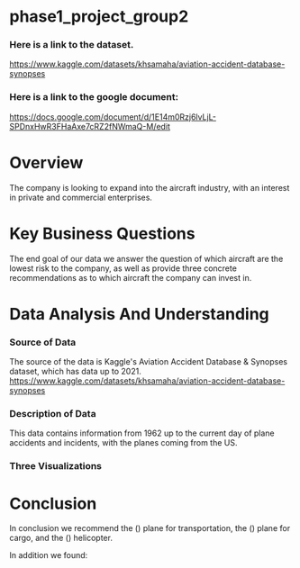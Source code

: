 # phase1_project_group2

### Here is a link to the dataset.

https://www.kaggle.com/datasets/khsamaha/aviation-accident-database-synopses

### Here is a link to the google document:
https://docs.google.com/document/d/1E14m0Rzj6lvLjL-SPDnxHwR3FHaAxe7cRZ2fNWmaQ-M/edit


# Overview

The company is looking to expand into the aircraft industry, with an interest in private and commercial enterprises. 

# Key Business Questions

The end goal of our data we answer the question of which aircraft are the lowest risk to the company, as well as provide three concrete recommendations as to which aircraft the company can invest in.

# Data Analysis And Understanding

### Source of Data

The source of the data is Kaggle's Aviation Accident Database & Synopses dataset, which has data up to 2021.
https://www.kaggle.com/datasets/khsamaha/aviation-accident-database-synopses

### Description of Data

This data contains information from 1962 up to the current day of plane accidents and incidents, with the planes coming from the US. 

### Three Visualizations

# Conclusion

In conclusion we recommend the () plane for transportation, the () plane for cargo, and the () helicopter.

In addition we found:
